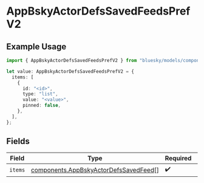 # AppBskyActorDefsSavedFeedsPrefV2

## Example Usage

```typescript
import { AppBskyActorDefsSavedFeedsPrefV2 } from "bluesky/models/components";

let value: AppBskyActorDefsSavedFeedsPrefV2 = {
  items: [
    {
      id: "<id>",
      type: "list",
      value: "<value>",
      pinned: false,
    },
  ],
};
```

## Fields

| Field                                                                                          | Type                                                                                           | Required                                                                                       | Description                                                                                    |
| ---------------------------------------------------------------------------------------------- | ---------------------------------------------------------------------------------------------- | ---------------------------------------------------------------------------------------------- | ---------------------------------------------------------------------------------------------- |
| `items`                                                                                        | [components.AppBskyActorDefsSavedFeed](../../models/components/appbskyactordefssavedfeed.md)[] | :heavy_check_mark:                                                                             | N/A                                                                                            |